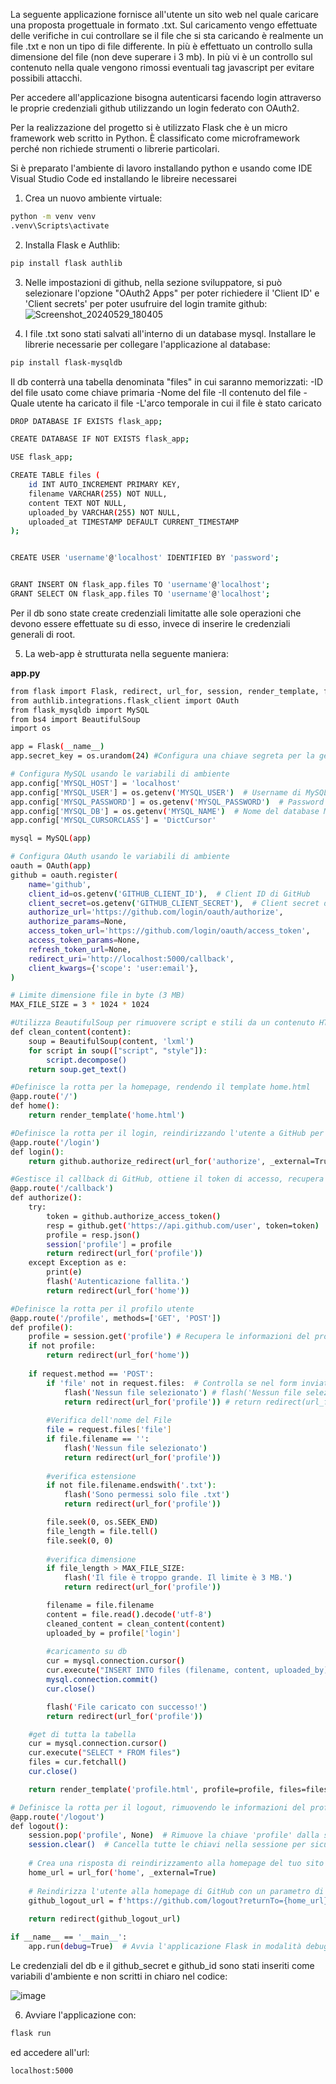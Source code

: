 La seguente applicazione fornisce all'utente un sito web nel quale caricare una proposta progettuale in formato .txt. Sul caricamento vengo effettuate delle verifiche in cui controllare se il file che si sta caricando è realmente un file .txt
e non un tipo di file differente. In più è effettuato un controllo sulla dimensione del file (non deve superare i 3 mb). In più vi è un controllo sul contenuto nella quale vengono rimossi eventuali tag javascript per evitare possibili attacchi.

Per accedere all'applicazione bisogna autenticarsi facendo login attraverso le proprie credenziali github utilizzando un login federato con OAuth2.

Per la realizzazione del progetto si è utilizzato Flask che è un micro framework web scritto in Python. È classificato come microframework perché non richiede strumenti o librerie particolari.

Si è preparato l'ambiente di lavoro installando python e usando come IDE Visual Studio Code ed installando le libreire necessarei

1) Crea un nuovo ambiente virtuale:
``` bash
python -m venv venv
.venv\Scripts\activate
```
  

2) Installa Flask e Authlib:
``` bash
pip install flask authlib
```


3) Nelle impostazioni di github, nella sezione sviluppatore, si può selezionare l'opzione "OAuth2 Apps" per poter richiedere il 'Client ID'  e 'Client secrets' per poter usufruire del login tramite github:
![Screenshot_20240529_180405](https://github.com/FrancescoScarci/SAOS-SI_Project/assets/170801341/7f72ff28-55ef-4934-a4e8-3ba1bfb43b30)


4) I file .txt sono stati salvati all'interno di un database mysql. Installare le librerie necessarie per collegare l'applicazione al database:
``` bash
pip install flask-mysqldb
```
Il db conterrà una tabella denominata "files" in cui saranno memorizzati:
-ID del file usato come chiave primaria
-Nome del file
-Il contenuto del file
-Quale utente ha caricato il file
-L'arco temporale in cui il file è stato caricato
``` bash
DROP DATABASE IF EXISTS flask_app;

CREATE DATABASE IF NOT EXISTS flask_app;

USE flask_app;

CREATE TABLE files (
    id INT AUTO_INCREMENT PRIMARY KEY,
    filename VARCHAR(255) NOT NULL,
    content TEXT NOT NULL,
    uploaded_by VARCHAR(255) NOT NULL,
    uploaded_at TIMESTAMP DEFAULT CURRENT_TIMESTAMP
);


CREATE USER 'username'@'localhost' IDENTIFIED BY 'password';


GRANT INSERT ON flask_app.files TO 'username'@'localhost';
GRANT SELECT ON flask_app.files TO 'username'@'localhost';
```
Per il db sono state create credenziali limitatte alle sole operazioni che devono essere effettuate su di esso, invece di inserire le credenziali generali di root.


5) La web-app è strutturata nella seguente maniera:

**app.py**
``` bash
from flask import Flask, redirect, url_for, session, render_template, flash, request
from authlib.integrations.flask_client import OAuth
from flask_mysqldb import MySQL
from bs4 import BeautifulSoup
import os

app = Flask(__name__)
app.secret_key = os.urandom(24) #Configura una chiave segreta per la gestione delle sessioni.

# Configura MySQL usando le variabili di ambiente
app.config['MYSQL_HOST'] = 'localhost'
app.config['MYSQL_USER'] = os.getenv('MYSQL_USER')  # Username di MySQL
app.config['MYSQL_PASSWORD'] = os.getenv('MYSQL_PASSWORD')  # Password di MySQL
app.config['MYSQL_DB'] = os.getenv('MYSQL_NAME')  # Nome del database MySQL
app.config['MYSQL_CURSORCLASS'] = 'DictCursor'

mysql = MySQL(app)

# Configura OAuth usando le variabili di ambiente
oauth = OAuth(app)
github = oauth.register(
    name='github',
    client_id=os.getenv('GITHUB_CLIENT_ID'),  # Client ID di GitHub
    client_secret=os.getenv('GITHUB_CLIENT_SECRET'),  # Client secret di GitHub
    authorize_url='https://github.com/login/oauth/authorize',
    authorize_params=None,
    access_token_url='https://github.com/login/oauth/access_token',
    access_token_params=None,
    refresh_token_url=None,
    redirect_uri='http://localhost:5000/callback',
    client_kwargs={'scope': 'user:email'},
)

# Limite dimensione file in byte (3 MB)
MAX_FILE_SIZE = 3 * 1024 * 1024

#Utilizza BeautifulSoup per rimuovere script e stili da un contenuto HTML
def clean_content(content):
    soup = BeautifulSoup(content, 'lxml')
    for script in soup(["script", "style"]):
        script.decompose()
    return soup.get_text()

#Definisce la rotta per la homepage, rendendo il template home.html
@app.route('/')
def home():
    return render_template('home.html')

#Definisce la rotta per il login, reindirizzando l'utente a GitHub per l'autenticazione OAuth
@app.route('/login')
def login():
    return github.authorize_redirect(url_for('authorize', _external=True))

#Gestisce il callback di GitHub, ottiene il token di accesso, recupera il profilo utente e lo salva nella sessione
@app.route('/callback')
def authorize():
    try:
        token = github.authorize_access_token()
        resp = github.get('https://api.github.com/user', token=token)
        profile = resp.json()
        session['profile'] = profile
        return redirect(url_for('profile'))
    except Exception as e:
        print(e)
        flash('Autenticazione fallita.')
        return redirect(url_for('home'))

#Definisce la rotta per il profilo utente
@app.route('/profile', methods=['GET', 'POST'])
def profile():
    profile = session.get('profile') # Recupera le informazioni del profilo dalla sessione. 
    if not profile:
        return redirect(url_for('home'))
    
    if request.method == 'POST':
        if 'file' not in request.files:  # Controlla se nel form inviato è presente un file
            flash('Nessun file selezionato') # flash('Nessun file selezionato'): Mostra un messaggio di errore all'utente.
            return redirect(url_for('profile')) # return redirect(url_for('profile')): Reindirizza nuovamente alla pagina del profilo
        
        #Verifica dell'nome del File
        file = request.files['file'] 
        if file.filename == '':
            flash('Nessun file selezionato')
            return redirect(url_for('profile'))
        
        #verifica estensione
        if not file.filename.endswith('.txt'):
            flash('Sono permessi solo file .txt')
            return redirect(url_for('profile'))

        file.seek(0, os.SEEK_END)
        file_length = file.tell()
        file.seek(0, 0)
        
        #verifica dimensione
        if file_length > MAX_FILE_SIZE:
            flash('Il file è troppo grande. Il limite è 3 MB.')
            return redirect(url_for('profile'))

        filename = file.filename
        content = file.read().decode('utf-8')
        cleaned_content = clean_content(content)
        uploaded_by = profile['login']
        
        #caricamento su db
        cur = mysql.connection.cursor()
        cur.execute("INSERT INTO files (filename, content, uploaded_by) VALUES (%s, %s, %s)", (filename, cleaned_content, uploaded_by))
        mysql.connection.commit()
        cur.close()

        flash('File caricato con successo!')
        return redirect(url_for('profile'))

    #get di tutta la tabella
    cur = mysql.connection.cursor()
    cur.execute("SELECT * FROM files")
    files = cur.fetchall()
    cur.close()

    return render_template('profile.html', profile=profile, files=files)

# Definisce la rotta per il logout, rimuovendo le informazioni del profilo dalla sessione e reindirizzando l'utente alla homepage
@app.route('/logout')
def logout():
    session.pop('profile', None)  # Rimuove la chiave 'profile' dalla sessione
    session.clear()  # Cancella tutte le chiavi nella sessione per sicurezza
    
    # Crea una risposta di reindirizzamento alla homepage del tuo sito
    home_url = url_for('home', _external=True)
    
    # Reindirizza l'utente alla homepage di GitHub con un parametro di query che riporta l'utente al tuo sito
    github_logout_url = f'https://github.com/logout?returnTo={home_url}'
    
    return redirect(github_logout_url)

if __name__ == '__main__':
    app.run(debug=True)  # Avvia l'applicazione Flask in modalità debug
```
Le credenziali del db e il github_secret e github_id sono stati inseriti come variabili d'ambiente e non scritti in chiaro nel codice:  

![image](https://github.com/FrancescoScarci/SAOS-SI_Project/assets/170801341/b5674608-46ad-45e5-82ef-485753f33752)



6) Avviare l'applicazione con:
``` bash
flask run
``` 
ed accedere all'url:
``` bash
localhost:5000
```
